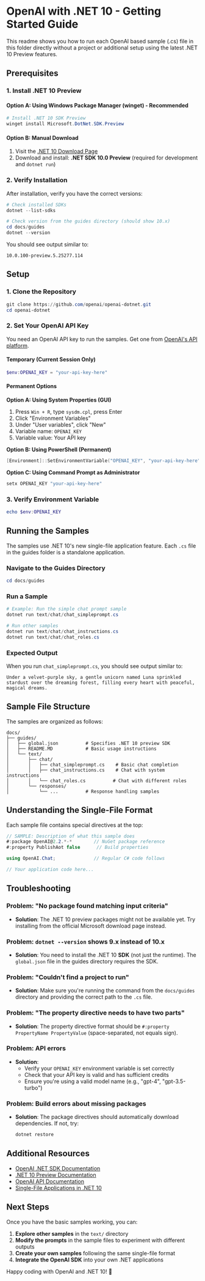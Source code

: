 # OpenAI with .NET 10 - Getting Started Guide
This readme shows you how to run each OpenAI based sample (.cs) file in this folder directly without a project or additional setup using the latest .NET 10 Preview features. 

## Prerequisites

### 1. Install .NET 10 Preview


#### Option A: Using Windows Package Manager (winget) - Recommended
```powershell
# Install .NET 10 SDK Preview
winget install Microsoft.DotNet.SDK.Preview
```

#### Option B: Manual Download
1. Visit the [.NET 10 Download Page](https://dotnet.microsoft.com/download/dotnet/10.0)
2. Download and install: **.NET SDK 10.0 Preview** (required for development and `dotnet run`)

### 2. Verify Installation

After installation, verify you have the correct versions:

```powershell
# Check installed SDKs
dotnet --list-sdks

# Check version from the guides directory (should show 10.x)
cd docs/guides
dotnet --version
```

You should see output similar to:
```
10.0.100-preview.5.25277.114
```

## Setup

### 1. Clone the Repository
```powershell
git clone https://github.com/openai/openai-dotnet.git
cd openai-dotnet
```

### 2. Set Your OpenAI API Key

You need an OpenAI API key to run the samples. Get one from [OpenAI's API platform](https://platform.openai.com/api-keys).

#### Temporary (Current Session Only)
```powershell
$env:OPENAI_KEY = "your-api-key-here"
```

#### Permanent Options

**Option A: Using System Properties (GUI)**
1. Press `Win + R`, type `sysdm.cpl`, press Enter
2. Click "Environment Variables"
3. Under "User variables", click "New"
4. Variable name: `OPENAI_KEY`
5. Variable value: Your API key

**Option B: Using PowerShell (Permanent)**
```powershell
[Environment]::SetEnvironmentVariable("OPENAI_KEY", "your-api-key-here", "User")
```

**Option C: Using Command Prompt as Administrator**
```cmd
setx OPENAI_KEY "your-api-key-here"
```

### 3. Verify Environment Variable
```powershell
echo $env:OPENAI_KEY
```

## Running the Samples

The samples use .NET 10's new single-file application feature. Each `.cs` file in the guides folder is a standalone application.

### Navigate to the Guides Directory
```powershell
cd docs/guides
```

### Run a Sample
```powershell
# Example: Run the simple chat prompt sample
dotnet run text/chat/chat_simpleprompt.cs

# Run other samples
dotnet run text/chat/chat_instructions.cs
dotnet run text/chat/chat_roles.cs
```

### Expected Output
When you run `chat_simpleprompt.cs`, you should see output similar to:
```
Under a velvet-purple sky, a gentle unicorn named Luna sprinkled stardust over the dreaming forest, filling every heart with peaceful, magical dreams.
```

## Sample File Structure

The samples are organized as follows:
```
docs/
├── guides/
│   ├── global.json          # Specifies .NET 10 preview SDK
│   ├── README.MD            # Basic usage instructions
│   └── text/
│       ├── chat/
│       │   ├── chat_simpleprompt.cs    # Basic chat completion
│       │   ├── chat_instructions.cs    # Chat with system instructions
│       │   └── chat_roles.cs          # Chat with different roles
│       └── responses/
│           └── ...          # Response handling samples
```

## Understanding the Single-File Format

Each sample file contains special directives at the top:

```csharp
// SAMPLE: Description of what this sample does
#:package OpenAI@2.2.*-*        // NuGet package reference
#:property PublishAot false      // Build properties

using OpenAI.Chat;              // Regular C# code follows

// Your application code here...
```

## Troubleshooting

### Problem: "No package found matching input criteria"
- **Solution**: The .NET 10 preview packages might not be available yet. Try installing from the official Microsoft download page instead.

### Problem: `dotnet --version` shows 9.x instead of 10.x
- **Solution**: You need to install the .NET 10 **SDK** (not just the runtime). The `global.json` file in the guides directory requires the SDK.

### Problem: "Couldn't find a project to run"
- **Solution**: Make sure you're running the command from the `docs/guides` directory and providing the correct path to the `.cs` file.

### Problem: "The property directive needs to have two parts"
- **Solution**: The property directive format should be `#:property PropertyName PropertyValue` (space-separated, not equals sign).

### Problem: API errors
- **Solution**: 
  - Verify your `OPENAI_KEY` environment variable is set correctly
  - Check that your API key is valid and has sufficient credits
  - Ensure you're using a valid model name (e.g., "gpt-4", "gpt-3.5-turbo")

### Problem: Build errors about missing packages
- **Solution**: The package directives should automatically download dependencies. If not, try:
  ```powershell
  dotnet restore
  ```

## Additional Resources

- [OpenAI .NET SDK Documentation](https://github.com/openai/openai-dotnet)
- [.NET 10 Preview Documentation](https://docs.microsoft.com/en-us/dotnet/core/whats-new/dotnet-10)
- [OpenAI API Documentation](https://platform.openai.com/docs)
- [Single-File Applications in .NET 10](https://devblogs.microsoft.com/dotnet/announcing-dotnet-run-app/)

## Next Steps

Once you have the basic samples working, you can:

1. **Explore other samples** in the `text/` directory
2. **Modify the prompts** in the sample files to experiment with different outputs
3. **Create your own samples** following the same single-file format
4. **Integrate the OpenAI SDK** into your own .NET applications

Happy coding with OpenAI and .NET 10! 🚀
